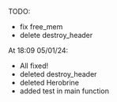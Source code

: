 TODO:
  - fix free_mem
  - delete destroy_header


At 18:09 05/01/24:
  - All fixed!
  - deleted destroy_header
  - deleted Herobrine
  - added test in main function

